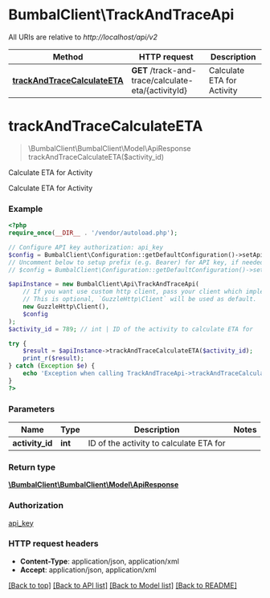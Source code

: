 # BumbalClient\TrackAndTraceApi

All URIs are relative to *http://localhost/api/v2*

Method | HTTP request | Description
------------- | ------------- | -------------
[**trackAndTraceCalculateETA**](TrackAndTraceApi.md#trackAndTraceCalculateETA) | **GET** /track-and-trace/calculate-eta/{activityId} | Calculate ETA for Activity


# **trackAndTraceCalculateETA**
> \BumbalClient\BumbalClient\Model\ApiResponse trackAndTraceCalculateETA($activity_id)

Calculate ETA for Activity

Calculate ETA for Activity

### Example
```php
<?php
require_once(__DIR__ . '/vendor/autoload.php');

// Configure API key authorization: api_key
$config = BumbalClient\Configuration::getDefaultConfiguration()->setApiKey('ApiKey', 'YOUR_API_KEY');
// Uncomment below to setup prefix (e.g. Bearer) for API key, if needed
// $config = BumbalClient\Configuration::getDefaultConfiguration()->setApiKeyPrefix('ApiKey', 'Bearer');

$apiInstance = new BumbalClient\Api\TrackAndTraceApi(
    // If you want use custom http client, pass your client which implements `GuzzleHttp\ClientInterface`.
    // This is optional, `GuzzleHttp\Client` will be used as default.
    new GuzzleHttp\Client(),
    $config
);
$activity_id = 789; // int | ID of the activity to calculate ETA for

try {
    $result = $apiInstance->trackAndTraceCalculateETA($activity_id);
    print_r($result);
} catch (Exception $e) {
    echo 'Exception when calling TrackAndTraceApi->trackAndTraceCalculateETA: ', $e->getMessage(), PHP_EOL;
}
?>
```

### Parameters

Name | Type | Description  | Notes
------------- | ------------- | ------------- | -------------
 **activity_id** | **int**| ID of the activity to calculate ETA for |

### Return type

[**\BumbalClient\BumbalClient\Model\ApiResponse**](../Model/ApiResponse.md)

### Authorization

[api_key](../../README.md#api_key)

### HTTP request headers

 - **Content-Type**: application/json, application/xml
 - **Accept**: application/json, application/xml

[[Back to top]](#) [[Back to API list]](../../README.md#documentation-for-api-endpoints) [[Back to Model list]](../../README.md#documentation-for-models) [[Back to README]](../../README.md)

